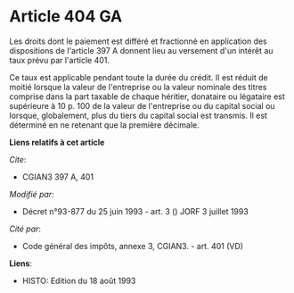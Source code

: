 # Article 404 GA

Les droits dont le paiement est différé et fractionné en application des dispositions de l'article 397 A donnent lieu au
versement d'un intérêt au taux prévu par l'article 401.

Ce taux est applicable pendant toute la durée du crédit. Il est réduit de moitié lorsque la valeur de l'entreprise ou la
valeur nominale des titres comprise dans la part taxable de chaque héritier, donataire ou légataire est supérieure à 10 p.
100 de la valeur de l'entreprise ou du capital social ou lorsque, globalement, plus du tiers du capital social est transmis.
Il est déterminé en ne retenant que la première décimale.

**Liens relatifs à cet article**

_Cite_:

  - CGIAN3 397 A, 401

_Modifié par_:

  - Décret n°93-877 du 25 juin 1993 - art. 3 () JORF 3 juillet 1993

_Cité par_:

  - Code général des impôts, annexe 3, CGIAN3. - art. 401 (VD)

**Liens**:

  - HISTO: Edition du 18 août 1993
